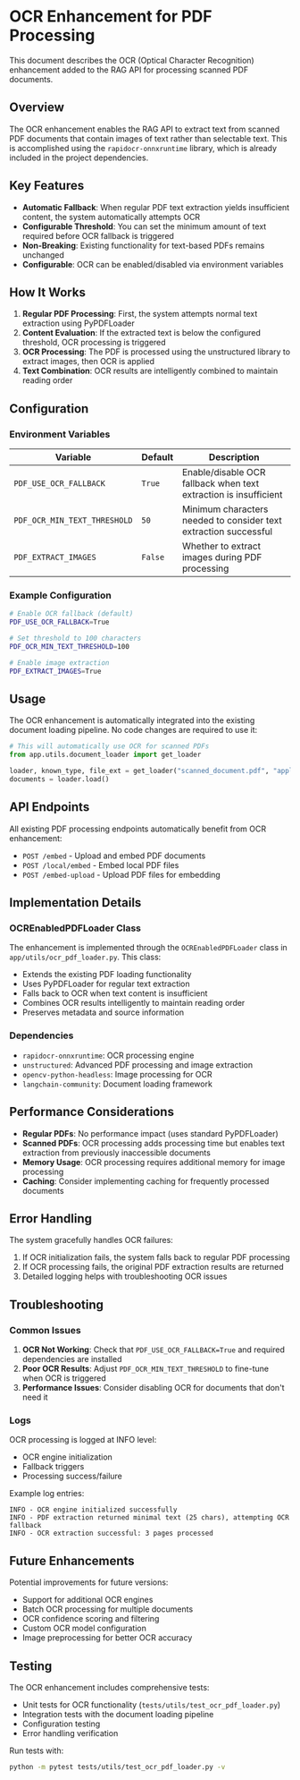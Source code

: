 # OCR Enhancement for PDF Processing

This document describes the OCR (Optical Character Recognition) enhancement added to the RAG API for processing scanned PDF documents.

## Overview

The OCR enhancement enables the RAG API to extract text from scanned PDF documents that contain images of text rather than selectable text. This is accomplished using the `rapidocr-onnxruntime` library, which is already included in the project dependencies.

## Key Features

- **Automatic Fallback**: When regular PDF text extraction yields insufficient content, the system automatically attempts OCR
- **Configurable Threshold**: You can set the minimum amount of text required before OCR fallback is triggered
- **Non-Breaking**: Existing functionality for text-based PDFs remains unchanged
- **Configurable**: OCR can be enabled/disabled via environment variables

## How It Works

1. **Regular PDF Processing**: First, the system attempts normal text extraction using PyPDFLoader
2. **Content Evaluation**: If the extracted text is below the configured threshold, OCR processing is triggered
3. **OCR Processing**: The PDF is processed using the unstructured library to extract images, then OCR is applied
4. **Text Combination**: OCR results are intelligently combined to maintain reading order

## Configuration

### Environment Variables

| Variable | Default | Description |
|----------|---------|-------------|
| `PDF_USE_OCR_FALLBACK` | `True` | Enable/disable OCR fallback when text extraction is insufficient |
| `PDF_OCR_MIN_TEXT_THRESHOLD` | `50` | Minimum characters needed to consider text extraction successful |
| `PDF_EXTRACT_IMAGES` | `False` | Whether to extract images during PDF processing |

### Example Configuration

```bash
# Enable OCR fallback (default)
PDF_USE_OCR_FALLBACK=True

# Set threshold to 100 characters
PDF_OCR_MIN_TEXT_THRESHOLD=100

# Enable image extraction
PDF_EXTRACT_IMAGES=True
```

## Usage

The OCR enhancement is automatically integrated into the existing document loading pipeline. No code changes are required to use it:

```python
# This will automatically use OCR for scanned PDFs
from app.utils.document_loader import get_loader

loader, known_type, file_ext = get_loader("scanned_document.pdf", "application/pdf", "path/to/file.pdf")
documents = loader.load()
```

## API Endpoints

All existing PDF processing endpoints automatically benefit from OCR enhancement:

- `POST /embed` - Upload and embed PDF documents
- `POST /local/embed` - Embed local PDF files
- `POST /embed-upload` - Upload PDF files for embedding

## Implementation Details

### OCREnabledPDFLoader Class

The enhancement is implemented through the `OCREnabledPDFLoader` class in `app/utils/ocr_pdf_loader.py`. This class:

- Extends the existing PDF loading functionality
- Uses PyPDFLoader for regular text extraction
- Falls back to OCR when text content is insufficient
- Combines OCR results intelligently to maintain reading order
- Preserves metadata and source information

### Dependencies

- `rapidocr-onnxruntime`: OCR processing engine
- `unstructured`: Advanced PDF processing and image extraction
- `opencv-python-headless`: Image processing for OCR
- `langchain-community`: Document loading framework

## Performance Considerations

- **Regular PDFs**: No performance impact (uses standard PyPDFLoader)
- **Scanned PDFs**: OCR processing adds processing time but enables text extraction from previously inaccessible documents
- **Memory Usage**: OCR processing requires additional memory for image processing
- **Caching**: Consider implementing caching for frequently processed documents

## Error Handling

The system gracefully handles OCR failures:

1. If OCR initialization fails, the system falls back to regular PDF processing
2. If OCR processing fails, the original PDF extraction results are returned
3. Detailed logging helps with troubleshooting OCR issues

## Troubleshooting

### Common Issues

1. **OCR Not Working**: Check that `PDF_USE_OCR_FALLBACK=True` and required dependencies are installed
2. **Poor OCR Results**: Adjust `PDF_OCR_MIN_TEXT_THRESHOLD` to fine-tune when OCR is triggered
3. **Performance Issues**: Consider disabling OCR for documents that don't need it

### Logs

OCR processing is logged at INFO level:
- OCR engine initialization
- Fallback triggers
- Processing success/failure

Example log entries:
```
INFO - OCR engine initialized successfully
INFO - PDF extraction returned minimal text (25 chars), attempting OCR fallback
INFO - OCR extraction successful: 3 pages processed
```

## Future Enhancements

Potential improvements for future versions:

- Support for additional OCR engines
- Batch OCR processing for multiple documents
- OCR confidence scoring and filtering
- Custom OCR model configuration
- Image preprocessing for better OCR accuracy

## Testing

The OCR enhancement includes comprehensive tests:

- Unit tests for OCR functionality (`tests/utils/test_ocr_pdf_loader.py`)
- Integration tests with the document loading pipeline
- Configuration testing
- Error handling verification

Run tests with:
```bash
python -m pytest tests/utils/test_ocr_pdf_loader.py -v
```